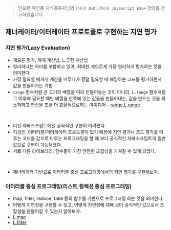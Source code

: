 > 인프런 유인동 지식공유자님의 `함수형 프로그래밍과 JavaScript ES6+` 강의를 참고하였습니다

## 제너레이터/이터레이터 프로토콜로 구현하는 지연 평가

### 지연 평가(Lazy Evaluation)

- 게으른 평가, 제때 계산법, 느긋한 계산법
- 영리하다는 의미를 포함하고 있어, 최대한 게으르게 가장 영리하게 평가하는 것을 의미한다.
- 가장 필요할 때까지 계산을 미루다가 정말 필요할 때 해당하는 코드를 평가하면서 값을 만들어가는 기법
- `range` 함수처럼 큰 크기의 배열을 미리 만들어놓는 것이 아니라, `L.range` 함수처럼 그 이후에 필요할 때만 배열을 안쪽에 있는 값들을 만들어내는, 값을 만드는 것을 최소화하고 연산을 조금 더 효율적으로하는 아이디어 - [range,L.range](https://github.com/siaBaek/TIL/blob/main/frontend/javascript/%EC%A7%80%EC%97%B0%EC%84%B1/range%26L.range.md)

<br />

- 이전 자바스크립트에선 공식적인 구현이 어려웠다.
- 지금은, 이터러블/이터레이터 프로토콜이 있기 때문에 지연 평가나 코드 평가를 미루는 코드를 값으로 다루는 프로그래밍을 할 때 보다 공식적인 자바스크립트의 일반 값으로 구현이 가능해졌다.
- 서로 다른 라이브러리, 함수들이 가장 안전한 조합성을 가져갈 수 있게 되었다.

<br />

- 제너레이터 기반으로 이터러블 중심 프로그래밍에서의 지연 평가를 구현해보자.

### 이터러블 중심 프로그래밍(리스트,컬렉션 중심 프로그래밍)

- map, filter, reduce, take 등의 함수를 기반으로 프로그래밍 하는 것을 의미한다.
- 어떻게 지연성을 구현할 수 있고, 어떻게 지연성에 대해 보다 공식적인 값으로서 조합성을 만들어갈 수 있는지 알아보자.
- [L.map](https://github.com/siaBaek/TIL/blob/main/frontend/javascript/지연성/L.map.md)
- [L.filter](https://github.com/siaBaek/TIL/blob/main/frontend/javascript/지연성/L.filter.md)
